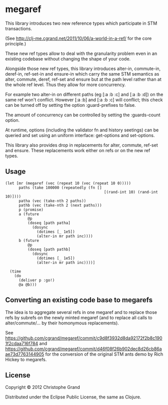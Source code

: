 # megaref

This library introduces two new reference types which participate in STM
transactions. 

(See http://clj-me.cgrand.net/2011/10/06/a-world-in-a-ref/ for the core
principle.)

These new ref types allow to deal with the granularity problem even in an 
existing codebase without changing the shape of your code.

Alongside those new ref types, this library introduces alter-in, commute-in, 
deref-in, ref-set-in and ensure-in which carry the same STM semantics as 
alter, commute, deref, ref-set and ensure but at the path level rather than at
the whole ref level. Thus they allow for more concurrency.

For example two alter-in on different paths (eg [:a :b :c] and [:a :b :d]) on
the same ref won't conflict. However [:a :b] and [:a :b :c] will conflict;
this check can be turned off by setting the option :guard-prefixes to false.

The amount of concurrency can be controlled by setting the :guards-count option.

At runtime, options (including the validator fn and history seetings) can be
queried and set using an uniform interface: get-options and set-options.

This library also provides drop in replacements for alter, commute, ref-set and
ensure. These replacements work either on refs or on the new ref types.

## Usage

    (let [mr (megaref (vec (repeat 10 (vec (repeat 10 0)))))
          paths (take 100000 (repeatedly (fn []
                                                [(rand-int 10) (rand-int 10)])))
          patha (vec (take-nth 2 paths))
          pathb (vec (take-nth 2 (next paths)))
          p (promise)
          a (future 
              @p
              (doseq [path patha]
                (dosync
                  (dotimes [_ 1e5])
                  (alter-in mr path inc))))
          b (future 
              @p
              (doseq [path pathb]
                (dosync
                  (dotimes [_ 1e5])
                  (alter-in mr path inc))))]
      
      (time 
        (do
          (deliver p :go!)
          @a @b)))

## Converting an existing code base to megarefs

The idea is to aggregate several refs in one megaref and to replace those
refs by subrefs on the newly minted megaref (and to replace all calls to 
alter/commute/... by their homonymous replacements).

See https://github.com/cgrand/megaref/commit/c9d8f3932d8da92172f2b8c1901f2cdaa716f784 
and https://github.com/cgrand/megaref/commit/d46f08f26b902dec8d26cb86aae73d7763144905
for the conversion of the original STM ants demo by Rich Hickey to megarefs.

## License

Copyright © 2012 Christophe Grand

Distributed under the Eclipse Public License, the same as Clojure.
